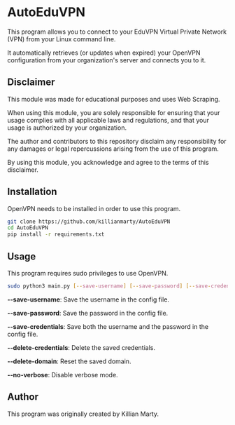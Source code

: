 # AutoEduVPN

This program allows you to connect to your EduVPN Virtual Private Network (VPN) from your Linux command line.

It automatically retrieves (or updates when expired) your OpenVPN configuration from your organization's server and connects you to it.

## Disclaimer

This module was made for educational purposes and uses Web Scraping.

When using this module, you are solely responsible for ensuring that your usage complies with all applicable laws and regulations, and that your usage is authorized by your organization.

The author and contributors to this repository disclaim any responsibility for any damages or legal repercussions arising from the use of this program.

By using this module, you acknowledge and agree to the terms of this disclaimer.

## Installation

OpenVPN needs to be installed in order to use this program.

```bash
git clone https://github.com/killianmarty/AutoEduVPN
cd AutoEduVPN
pip install -r requirements.txt
```

## Usage

This program requires sudo privileges to use OpenVPN.

```bash
sudo python3 main.py [--save-username] [--save-password] [--save-credentials] [--delete-credentials] [--delete-domain] [--no-verbose]
```

**--save-username**: Save the username in the config file.

**--save-password**: Save the password in the config file.

**--save-credentials**: Save both the username and the password in the config file.

**--delete-credentials**: Delete the saved credentials.

**--delete-domain**: Reset the saved domain.

**--no-verbose**: Disable verbose mode.


## Author

This program was originally created by Killian Marty.